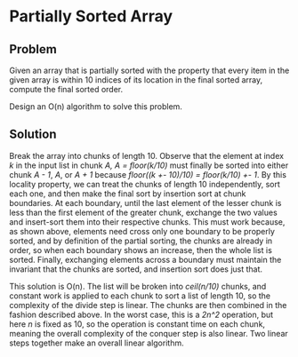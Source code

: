 # Partially Sorted Array

## Problem

Given an array that is partially sorted with the property that every item in the given array is within 10 indices of its location in the final sorted array, compute the final sorted order. 

Design an O(n) algorithm to solve this problem.

## Solution

Break the array into chunks of length 10. Observe that the element at index *k* in the input list in chunk *A, A = floor(k/10)* must finally be sorted into either chunk *A - 1*, *A*, or *A + 1* because *floor((k +- 10)/10) = floor(k/10) +- 1*. By this locality property, we can treat the chunks of length 10 independently, sort each one, and then make the final sort by insertion sort at chunk boundaries. At each boundary, until the last element of the lesser chunk is less than the first element of the greater chunk, exchange the two values and insert-sort them into their respective chunks. This must work because, as shown above, elements need cross only one boundary to be properly sorted, and by definition of the partial sorting, the chunks are already in order, so when each boundary shows an increase, then the whole list is sorted. Finally, exchanging elements across a boundary must maintain the invariant that the chunks are sorted, and insertion sort does just that.

This solution is O(n). The list will be broken into *ceil(n/10)* chunks, and constant work is applied to each chunk to sort a list of length 10, so the complexity of the divide step is linear. The chunks are then combined in the fashion described above. In the worst case, this is a *2n^2* operation, but here *n* is fixed as 10, so the operation is constant time on each chunk, meaning the overall complexity of the conquer step is also linear. Two linear steps together make an overall linear algorithm.
